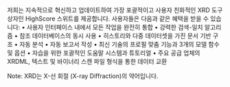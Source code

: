 저희는 지속적으로 혁신하고 업데이트하여 가장 포괄적이고 사용자 친화적인 XRD 도구 상자인 HighScore 스위트를 제공합니다.
사용자들은 다음과 같은 혜택을 받을 수 있습니다:
• 사용자 인터페이스 내에서 모든 작업을 완전히 통합
• 강력한 검색-일치 알고리즘
• 참조 데이터베이스의 동시 사용
• 히스토리와 다중 데이터셋을 가진 문서 기반 구조
• 자동 분석
• 자동 보고서 작성
• 최신 기술의 프로필 맞춤 기능과 3개의 모델 함수 및 옵션
• 자습을 위한 포괄적인 도움말 시스템과 튜토리얼
• 주요 공급 업체의 XRDML, 텍스트 및 바이너리 스캔 파일 형식을 통한 데이터 교환

Note: XRD는 X-선 회절 (X-ray Diffraction)의 약어입니다.